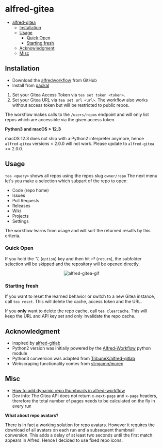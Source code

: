 # alfred-gitea

- [alfred-gitea](#alfred-gitea)
  - [Installation](#installation)
  - [Usage](#usage)
    - [Quick Open](#quick-open)
    - [Starting fresh](#starting-fresh)
  - [Acknowledgment](#acknowledgment)
  - [Misc](#misc)

## Installation

- Download the [alfredworkflow](https://github.com/pat-s/alfred-gitea/releases/download/v1.0.0/Gitea.alfredworkflow) from GitHub
- Install from [packal](http://www.packal.org/workflow/gitea)

1. Set your Gitea Access Token via `tea set token <token>`.
2. Set your Gitea URL via `tea set url <url>`.
   The workflow also works without access token but will be restricted to public repos.

The workflow makes calls to the `/users/repos` endpoint and will only list repos which are accessible via the given access token.

**Python3 and macOS > 12.3**

macOS 12.3 does not ship with a Python2 interpreter anymore, hence `alfred-gitea` versions < 2.0.0 will not work.
Please update to `alfred-gitea` >= 2.0.0.

## Usage

`tea <query>` shows all repos using the repos slug `owner/repo`
The next menu let's you make a selection which subpart of the repo to open:

- Code (repo home)
- Issues
- Pull Requests
- Releases
- Wiki
- Projects
- Settings

The workflow learns from usage and will sort the returned results by this criteria.

### Quick Open

If you hold the &#x2325; (`option`) key and then hit &#x23ce; (`return`), the subfolder selection will be skipped and the repository will be opened directly.

<p style="text-align:center">
<img alt="alfred-gitea-gif" src="https://media.giphy.com/media/GlHoA8FEovaNgkUlrj/giphy.gif"/>
</p>

### Starting fresh

If you want to reset the learned behavior or switch to a new Gitea instance, call `tea reset`.
This will delete the cache, access token and the URL.

If you **only** want to delete the repo cache, call `tea clearcache`.
This will keep the URL and API key set and only invalidate the repo cache.

## Acknowledgment

- Inspired by [alfred-gitlab](https://github.com/lukewaite/alfred-gitlab)
- Python2 version was initially powered by the [Alfred-Workflow](https://www.deanishe.net/alfred-workflow/index.html) python module
- Python3 conversion was adapted from [TribuneX/alfred-gitlab](https://github.com/TribuneX/alfred-gitlab)
- Webscraping functionality comes from [slingamn/mureq](https://github.com/slingamn/mureq)

## Misc

- [How to add dynamic repo thumbnails in alfred-workflow](https://github.com/deanishe/alfred-workflow/issues/106#issuecomment-737505965)
- Dev info: The Gitea API does not return `x-next-page` and `x-page` headers, therefore the total number of pages needs to be calculated on the fly in every run

**What about repo avatars?**

There is in fact a working solution for repo avatars.
However it requires the download of all avatars on each run and a subsequent thumbnail conversion.
This adds a delay of at least two seconds until the first match appears in Alfred.
Hence I decided to use fixed repo icons.
